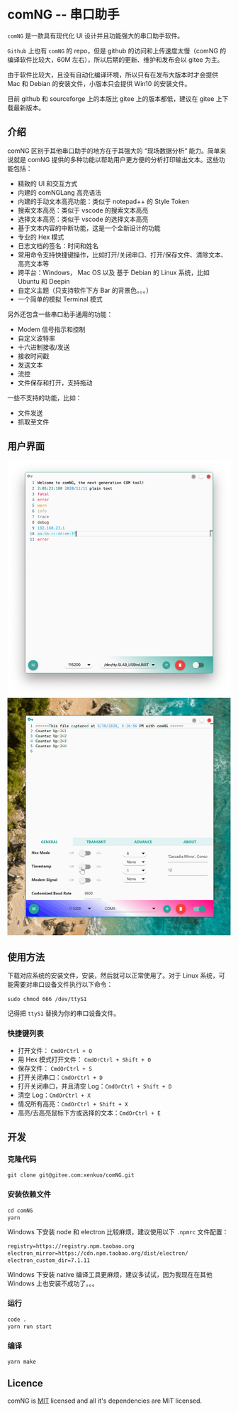# comNG -- 串口助手

`comNG` 是一款具有现代化 UI 设计并且功能强大的串口助手软件。

`Github` 上也有 `comNG` 的 repo，但是 github 的访问和上传速度太慢（comNG 的编译软件比较大，60M 左右），所以后期的更新、维护和发布会以 gitee 为主。

由于软件比较大，且没有自动化编译环境，所以只有在发布大版本时才会提供 Mac 和 Debian 的安装文件，小版本只会提供 Win10 的安装文件。

目前 github 和 sourceforge 上的本版比 gitee 上的版本都低，建议在 gitee 上下载最新版本。

## 介绍

comNG 区别于其他串口助手的地方在于其强大的 “现场数据分析“ 能力。简单来说就是 comNG 提供的多种功能以帮助用户更方便的分析打印输出文本。这些功能包括：

- 精致的 UI 和交互方式
- 内建的 comNGLang 高亮语法
- 内建的手动文本高亮功能：类似于 notepad++ 的 Style Token
- 搜索文本高亮：类似于 vscode 的搜索文本高亮
- 选择文本高亮：类似于 vscode 的选择文本高亮
- 基于文本内容的中断功能，这是一个全新设计的功能
- 专业的 Hex 模式
- 日志文档的签名：时间和姓名
- 常用命令支持快捷键操作，比如打开/关闭串口、打开/保存文件、清除文本、高亮文本等
- 跨平台：Windows， Mac OS 以及 基于 Debian 的 Linux 系统，比如 Ubuntu 和 Deepin
- 自定义主题（只支持软件下方 Bar 的背景色。。。）
- 一个简单的模拟 Terminal 模式

另外还包含一些串口助手通用的功能：

- Modem 信号指示和控制
- 自定义波特率
- 十六进制接收/发送
- 接收时间戳
- 发送文本
- 流控
- 文件保存和打开，支持拖动

一些不支持的功能，比如：

- 文件发送
- 抓取至文件

## 用户界面

![image](/image/preview.jpg)
![image](/image/demo.gif)

## 使用方法

下载对应系统的安装文件，安装，然后就可以正常使用了。对于 Linux 系统，可能需要对串口设备文件执行以下命令：

`sudo chmod 666 /dev/ttyS1`

记得把 `ttyS1` 替换为你的串口设备文件。

### 快捷键列表

- 打开文件： `CmdOrCtrl + O`
- 用 Hex 模式打开文件： `CmdOrCtrl + Shift + O`
- 保存文件： `CmdOrCtrl + S`
- 打开关闭串口：`CmdOrCtrl + D`
- 打开关闭串口，并且清空 Log：`CmdOrCtrl + Shift + D`
- 清空 Log：`CmdOrCtrl + X`
- 情况所有高亮：`CmdOrCtrl + Shift + X`
- 高亮/去高亮鼠标下方或选择的文本：`CmdOrCtrl + E`

## 开发

### 克隆代码

```
git clone git@gitee.com:xenkuo/comNG.git
```

### 安装依赖文件

```
cd comNG
yarn
```

Windows 下安装 node 和 electron 比较麻烦，建议使用以下 `.npmrc` 文件配置：

```
registry=https://registry.npm.taobao.org
electron_mirror=https://cdn.npm.taobao.org/dist/electron/
electron_custom_dir=7.1.11
```

Windows 下安装 native 编译工具更麻烦，建议多试试，因为我现在在其他 Windows 上也安装不成功了。。。

### 运行

```
code .
yarn run start
```

### 编译

```
yarn make
```

## Licence

comNG is [MIT](./LICENSE) licensed and all it's dependencies are MIT licensed.
